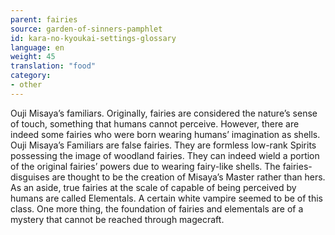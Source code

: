 ```yaml
---
parent: fairies
source: garden-of-sinners-pamphlet
id: kara-no-kyoukai-settings-glossary
language: en
weight: 45
translation: "food"
category:
- other
---
```


Ouji Misaya’s familiars.
Originally, fairies are considered the nature’s sense of touch, something that humans cannot perceive.
However, there are indeed some fairies who were born wearing humans’ imagination as shells.
Ouji Misaya’s Familiars are false fairies. They are formless low-rank Spirits possessing the image of woodland fairies.
They can indeed wield a portion of the original fairies’ powers due to wearing fairy-like shells.
The fairies-disguises are thought to be the creation of Misaya’s Master rather than hers.
As an aside, true fairies at the scale of capable of being perceived by humans are called Elementals. A certain white vampire seemed to be of this class.
One more thing, the foundation of fairies and elementals are of a mystery that cannot be reached through magecraft.
